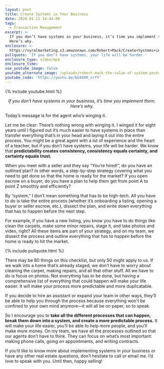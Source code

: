 ```yaml
---
layout: post
title: Create Systems in Your Business
date: 2020-01-13 14:44:00
tags:
  - Transaction Management
excerpt: >-
  If you don’t have systems in your business, it’s time you implement them.
  Here’s why.
enclosure: >-
  https://vyralmarketing.s3.amazonaws.com/Robert+Mack/Create+Systems+in+Your+Business.mp4
pullquote: 'If you don’t have systems, your life will be harder.'
enclosure_type: video/mp4
enclosure_time:
use_youtube_image: false
youtube_alternate_image: /uploads/robert-mack-the-value-of-system-youtube.jpg
youtube_code: 'https://youtu.be/bG4X8R_vrfY'
---
```


{% include youtube.html %}

<p style="text-align: center;"><em>If you don’t have systems in your business, it’s time you implement them. Here’s why.</em></p>

Today’s message is for the agent who’s winging it.&nbsp;

Let me be clear: There’s nothing wrong with winging it. I winged it for eight years until I figured out it’s much easier to have systems in place than transfer everything that’s in your head and laying it out into the entire process. You might be a great agent with a lot of experience and the heart of a teacher, but if you don’t have systems, your life will be harder. We know that **predictability creates consistency, consistency equals certainty, and certainty equals trust.&nbsp;**

When you meet with a seller and they say “You’re hired\!”, do you have an outlined plan? In other words, a step-by-step strategy covering what you need to get done so that the home is ready for the market? If you open escrow on a buyer, do you have a plan to help them get from point A to point Z smoothly and efficiently?&nbsp;

By “system,” I don’t mean something that has to be high-tech. All you have to do is take the entire process (whether it’s onboarding a listing, opening a buyer or seller escrow, etc.), dissect the plan, and write down everything that has to happen before the next step.&nbsp;

For example, if you have a new listing, you know you have to do things like clean the carpets, make some minor repairs, stage it, and take photos and video, right? All these items are part of your strategy, and on my team, we dissect the process and outline everything that has to happen before the home is ready to hit the market.

{% include pullquote.html %}

There may be 80 things on this checklist, but only 50 might apply to us. If we walk into a home that’s already staged, we don’t have to worry about cleaning the carpet, making repairs, and all that other stuff. All we have to do is focus on photos. Not everything has to be done, but having a comprehensive list of everything that could happen will make your life easier. It will make your process more predictable and more duplicatable.&nbsp;

If you decide to hire an assistant or expand your team in other ways, they’ll be able to help you through the process because everything won't be confined to your own mind anymore—it will all be on paper, so to speak.

So I encourage you to **take all the different processes that can happen, break them down into a system, and create a more predictable process.** It will make your life easier, you’ll be able to help more people, and you’ll make more money. On my team, we have all the processes outlined so that our agents don’t have to think. They can focus on what’s most important: making phone calls, going on appointments, and writing contracts.&nbsp;

If you’d like to know more about implementing systems in your business or have any other real estate questions, don’t hesitate to call or email me. I’d love to speak with you. Until then, happy selling\!